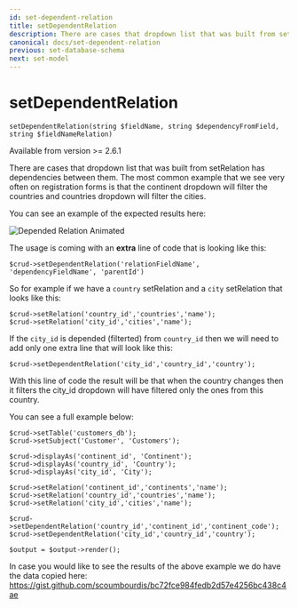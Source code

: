 ```yaml
---
id: set-dependent-relation
title: setDependentRelation
description: There are cases that dropdown list that was built from setRelation has dependencies between them.
canonical: docs/set-dependent-relation
previous: set-database-schema
next: set-model
---
```


# setDependentRelation

<pre><code class="language-php">setDependentRelation(string $fieldName, string $dependencyFromField, string $fieldNameRelation)</code></pre>
<div class="quick-description">Available from version >= 2.6.1</div>

There are cases that dropdown list that was built from setRelation has dependencies between them. The most common example that we see very often on registration forms is that the continent dropdown will filter the countries and countries dropdown will filter the cities.

You can see an example of the expected results here:

<img src="/uploads/documentation/depended-relation.gif" alt="Depended Relation Animated" />

The usage is coming with an <strong>extra</strong> line of code that is looking like this:

<pre><code class="language-php">$crud->setDependentRelation('relationFieldName', 'dependencyFieldName', 'parentId')</code></pre>

So for example if we have a <code>country</code> setRelation and a <code>city</code> setRelation that looks like this:

<pre><code class="language-php">$crud->setRelation('country_id','countries','name');
$crud->setRelation('city_id','cities','name');</code></pre>

If the <code>city_id</code> is depended (filterted) from <code>country_id</code> then we will need to add only one extra line that will look like this:

<pre><code class="language-php">$crud->setDependentRelation('city_id','country_id','country');</code></pre>

With this line of code the result will be that when the country changes then it filters the city_id dropdown will have filtered only the ones from this country. 

You can see a full example below:

<pre><code class="language-php">$crud->setTable('customers_db');
$crud->setSubject('Customer', 'Customers');

$crud->displayAs('continent_id', 'Continent');
$crud->displayAs('country_id', 'Country');
$crud->displayAs('city_id', 'City');

$crud->setRelation('continent_id','continents','name');
$crud->setRelation('country_id','countries','name');
$crud->setRelation('city_id','cities','name');

$crud->setDependentRelation('country_id','continent_id','continent_code');
$crud->setDependentRelation('city_id','country_id','country');

$output = $output->render();
</code></pre>

In case you would like to see the results of the above example we do have the data copied here: <a href="https://gist.github.com/scoumbourdis/bc72fce984fedb2d57e4256bc438c4ae">https://gist.github.com/scoumbourdis/bc72fce984fedb2d57e4256bc438c4ae</a>